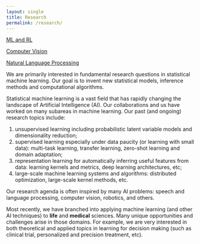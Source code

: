 ```yaml
---
layout: single
title: Research
permalink: /research/
---
```


<a href="/research/ml_rl/">ML and RL</a>

<a href="/research/computer_vision/">Computer Vision</a>

<a href="/research/nlp/">Natural Language Processing</a>



We are primarily interested in fundamental research questions in statistical machine learning. Our goal is to invent new statistical models, inference methods and computational algorithms.

Statistical machine learning is a vast field that has rapidly changing the landscape of Artificial Intelligence (AI). Our collaborations and us have worked on many subareas in machine learning. Our past (and ongoing) research topics include: 

1. unsupervised learning including probabilistic latent variable models and dimensionality reduction; 
2. supervised learning especially under data paucity (or learning with small data): multi-task learning, transfer learning, zero-shot learning and domain adaptation; 
3. representation learning for automatically inferring useful features from data: learning kernels and metrics, deep learning architectures, etc; 
4. large-scale machine learning systems and algorithms: distributed optimization, large-scale kernel methods, etc.

Our research agenda is often inspired by many AI problems: speech and language processing, computer vision, robotics, and others.

Most recently, we have branched into applying machine learning (and other AI techniques) to **life** and **medical** sciences. Many unique opportunities and challenges arise in those domains. For example, we are very interested in both theoretical and applied topics in learning for decision making (such as clinical trial, personalized and precision treatment, etc).
